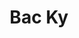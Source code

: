 ---
tags: project
index: 1
title: Bac Ky
client: Bac Ky
services: Web Design & Development
project_url: https://backy.netlify.com/
background_color: '#121070'
description: We don’t stick with the old. We try new things, set our own limits, have honest conversations, and create things that matter. We craft simple sites for complex problems and put a strong emphasis on quality and efficiency in every detail from design to development.
---